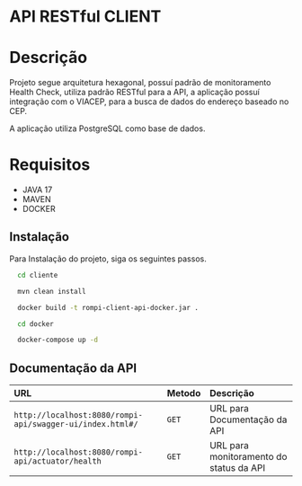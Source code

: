 # API RESTful CLIENT
# Descrição

Projeto segue arquitetura hexagonal, possuí padrão de monitoramento Health Check, utiliza padrão RESTful para a API,
a aplicação possuí integração com o VIACEP, para a busca de dados do endereço baseado no CEP.

A aplicação utiliza PostgreSQL como base de dados.

# Requisitos

- JAVA 17
- MAVEN
- DOCKER


## Instalação

Para Instalação do projeto, siga os seguintes passos.


```bash
  cd cliente

  mvn clean install

  docker build -t rompi-client-api-docker.jar .

  cd docker

  docker-compose up -d
```
    
## Documentação da API


| URL   | Metodo       | Descrição                           |
| :---------- | :--------- | :---------------------------------- |
| `http://localhost:8080/rompi-api/swagger-ui/index.html#/` | `GET` | URL para Documentação da API |
| `http://localhost:8080/rompi-api/actuator/health`      | `GET` | URL para monitoramento do status da API |

